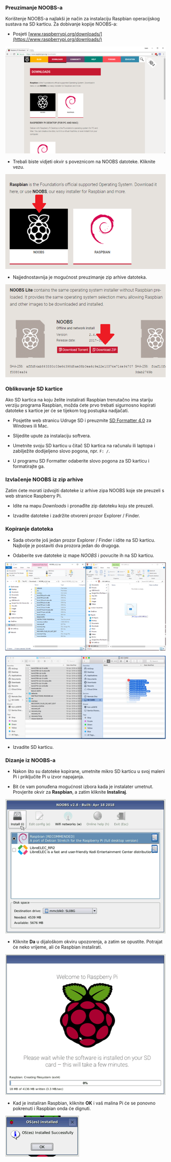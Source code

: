 ### Preuzimanje NOOBS-a

Korištenje NOOBS-a najlakši je način za instalaciju Raspbian operacijskog sustava na SD karticu. Za dobivanje kopije NOOBS-a:

+ Posjeti [www.raspberrypi.org/downloads/](https://www.raspberrypi.org/downloads/)

![Stranica za preuzimanje](images/downloads-page.png)

+ Trebali biste vidjeti okvir s poveznicom na NOOBS datoteke. Kliknite vezu.

![Kliknite NOOBS](images/click-noobs.png)

+ Najjednostavnija je mogućnost preuzimanje zip arhive datoteka.

![Preuzmite zip](images/download-zip.png)

### Oblikovanje SD kartice

Ako SD kartica na koju želite instalirati Raspbian trenutačno ima stariju verziju programa Raspbian, možda ćete prvo trebati sigurnosno kopirati datoteke s kartice jer će se tijekom tog postupka nadjačati.

+ Posjetite web stranicu Udruge SD i preuzmite [SD Formatter 4.0](https://www.sdcard.org/downloads/formatter_4/index.html) za Windows ili Mac.

+ Slijedite upute za instalaciju softvera.

+ Umetnite svoju SD karticu u čitač SD kartica na računalu ili laptopa i zabilježite dodijeljeno slovo pogona, npr. `F: /`.

+ U programu SD Formatter odaberite slovo pogona za SD karticu i formatirajte ga.

### Izvlačenje NOOBS iz zip arhive

Zatim ćete morati izdvojiti datoteke iz arhive zipa NOOBS koje ste preuzeli s web stranice Raspberry Pi.

+ Idite na mapu *Downloads* i pronađite zip datoteku koju ste preuzeli.

+ Izvadite datoteke i zadržite otvoreni prozor Explorer / Finder.

### Kopiranje datoteka

+ Sada otvorite još jedan prozor Explorer / Finder i idite na SD karticu. Najbolje je postaviti dva prozora jedan do drugoga.

+ Odaberite sve datoteke iz mape *NOOBS* i povucite ih na SD karticu.

![kopiranje sustava Windows](images/copy3.png)

![mako kopirati](images/macos_copy.png)

+ Izvadite SD karticu.

### Dizanje iz NOOBS-a

+ Nakon što su datoteke kopirane, umetnite mikro SD karticu u svoj maleni Pi i priključite Pi u izvor napajanja.

+ Bit će vam ponuđena mogućnost izbora kada je instalater umetnut. Provjerite okvir za **Raspbian**, a zatim kliknite **Instaliraj**.

![instalirati](images/install.png)

+ Kliknite **Da** u dijaloškom okviru upozorenja, a zatim se opustite. Potrajat će neko vrijeme, ali će Raspbian instalirati.

![instaliranje](images/installing.png)

+ Kad je instaliran Raspbian, kliknite **OK** i vaš malina Pi će se ponovno pokrenuti i Raspbian onda će dignuti.

![instaliran](images/installed.png)